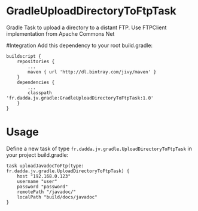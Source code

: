 # GradleUploadDirectoryToFtpTask
Gradle Task to upload a directory to a distant FTP. Use FTPClient implementation from Apache Commons Net

#Integration
Add this dependency to your root build.gradle:

```
buildscript {
    repositories {
        ...
        maven { url 'http://dl.bintray.com/jivy/maven' }
    }
    dependencies {
        ...
        classpath 'fr.dadda.jv.gradle:GradleUploadDirectoryToFtpTask:1.0'
    }
}
```

# Usage
Define a new task of type `fr.dadda.jv.gradle.UploadDirectoryToFtpTask` in your project build.gradle:

```
task uploadJavadocToFtp(type: fr.dadda.jv.gradle.UploadDirectoryToFtpTask) {
    host "192.168.0.123"
    username "user"
    password "password"
    remotePath "/javadoc/"
    localPath "build/docs/javadoc"
}
```
